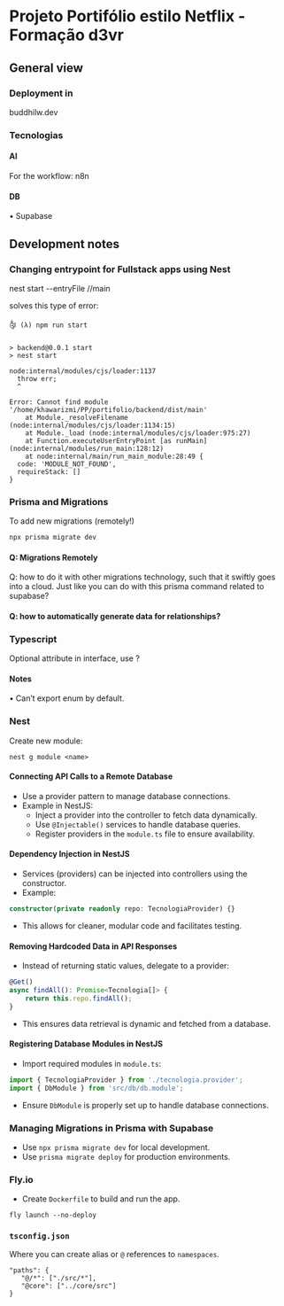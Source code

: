 # Projeto Portifólio estilo Netflix - Formação d3vr

## General view

### Deployment in

buddhilw.dev

### Tecnologias

#### AI

For the workflow: n8n

#### DB
• Supabase

## Development notes

### Changing entrypoint for Fullstack apps using Nest

nest start --entryFile <path>/<to>/main

solves this type of error:

```
༂ (λ) npm run start

> backend@0.0.1 start
> nest start

node:internal/modules/cjs/loader:1137
  throw err;
  ^

Error: Cannot find module '/home/khawarizmi/PP/portifolio/backend/dist/main'
    at Module._resolveFilename (node:internal/modules/cjs/loader:1134:15)
    at Module._load (node:internal/modules/cjs/loader:975:27)
    at Function.executeUserEntryPoint [as runMain] (node:internal/modules/run_main:128:12)
    at node:internal/main/run_main_module:28:49 {
  code: 'MODULE_NOT_FOUND',
  requireStack: []
}
```

### Prisma and Migrations

To add new migrations (remotely!)

``` bash
npx prisma migrate dev
```

#### Q: Migrations Remotely

Q: how to do it with other migrations technology, such that it swiftly goes into a cloud. Just like you can do with this prisma command related to supabase?

#### Q: how to automatically generate data for relationships?

### Typescript

Optional attribute in interface, use ?

#### Notes

• Can’t export enum by default.

### Nest

Create new module:

```
nest g module <name>
```

#### Connecting API Calls to a Remote Database

- Use a provider pattern to manage database connections.
- Example in NestJS:
  - Inject a provider into the controller to fetch data dynamically.
  - Use `@Injectable()` services to handle database queries.
  - Register providers in the `module.ts` file to ensure availability.

#### Dependency Injection in NestJS

- Services (providers) can be injected into controllers using the constructor.
- Example:

``` typescript
constructor(private readonly repo: TecnologiaProvider) {}
```

- This allows for cleaner, modular code and facilitates testing.

#### Removing Hardcoded Data in API Responses

- Instead of returning static values, delegate to a provider:

``` typescript
@Get()
async findAll(): Promise<Tecnologia[]> {
    return this.repo.findAll();
}
```

- This ensures data retrieval is dynamic and fetched from a database.

#### Registering Database Modules in NestJS

- Import required modules in `module.ts`:

``` typescript
import { TecnologiaProvider } from './tecnologia.provider';
import { DbModule } from 'src/db/db.module';
```

- Ensure `DbModule` is properly set up to handle database connections.

### Managing Migrations in Prisma with Supabase

- Use `npx prisma migrate dev` for local development.
- Use `prisma migrate deploy` for production environments.

### Fly.io

- Create `Dockerfile` to build and run the app.

```
fly launch --no-deploy
```

### `tsconfig.json`

Where you can create alias or `@` references to `namespaces`.

```
"paths": {
   "@/*": ["./src/*"],
   "@core": ["../core/src"]
}
```
